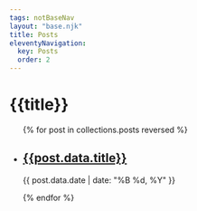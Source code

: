 ```yaml
---
tags: notBaseNav
layout: "base.njk"
title: Posts
eleventyNavigation:
  key: Posts
  order: 2
---
```


<h1 class="page__title">{{title}}</h1>

<ul>

{% for post in collections.posts reversed %}
<li>
  <h2>
    <a href="{{ post.url }}">
      {{post.data.title}}
    </a>
  </h2>
  <time>{{ post.data.date | date: "%B %d, %Y" }}</time>
</li>

{% endfor %}

</ul>